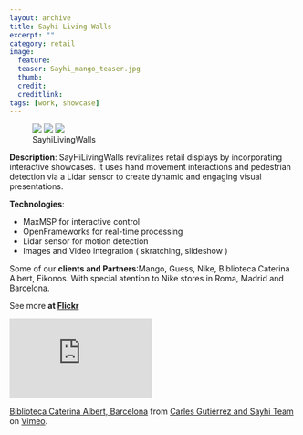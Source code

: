 ```yaml
---
layout: archive
title: Sayhi Living Walls
excerpt: ""
category: retail
image: 
  feature: 
  teaser: Sayhi_mango_teaser.jpg
  thumb: 
  credit: 
  creditlink: 
tags: [work, showcase]
---
```


<figure class="third">
	<img src="https://live.staticflickr.com/7403/16502605282_708d15b09f_w.jpg">
	<img src="https://farm8.staticflickr.com/7399/16502594262_1c3b51936d_z.jpg">
	<img src="https://farm8.staticflickr.com/7438/15883486073_d7460523f3_z.jpg">
	<figcaption>SayhiLivingWalls</figcaption>
</figure>

**Description**:
SayHiLivingWalls revitalizes retail displays by incorporating interactive showcases. It uses hand movement interactions and pedestrian detection via a Lidar sensor to create dynamic and engaging visual presentations.

**Technologies**:
- MaxMSP for interactive control
- OpenFrameworks for real-time processing
- Lidar sensor for motion detection
- Images and Video integration ( skratching, slideshow )

Some of our **clients and Partners**:Mango, Guess, Nike, Biblioteca Caterina Albert,
Eikonos. With special atention to Nike stores in Roma, Madrid and Barcelona.

See more **at [Flickr](https://flic.kr/s/aHsk7M3MWP)** 

<div class="third">
<iframe src="https://player.vimeo.com/video/121392139" width="250" height="140" frameborder="0" webkitallowfullscreen mozallowfullscreen allowfullscreen></iframe> <p><a href="https://goo.gl/BnHwBZ">Biblioteca Caterina Albert, Barcelona</a> from <a href="https://vimeo.com/user863376">Carles Gutiérrez and Sayhi Team</a> on <a href="https://vimeo.com">Vimeo</a>.</p>
</div>



